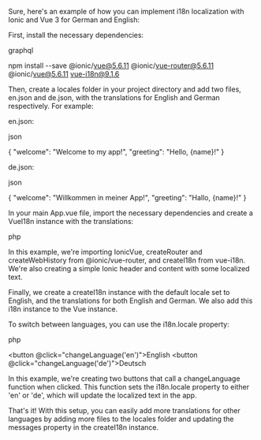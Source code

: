 Sure, here's an example of how you can implement i18n localization with Ionic and Vue 3 for German and English:

First, install the necessary dependencies:

graphql

npm install --save @ionic/vue@5.6.11 @ionic/vue-router@5.6.11 @ionic/vue@5.6.11 vue-i18n@9.1.6

Then, create a locales folder in your project directory and add two files, en.json and de.json, with the translations for English and German respectively. For example:

en.json:

json

{
  "welcome": "Welcome to my app!",
  "greeting": "Hello, {name}!"
}

de.json:

json

{
  "welcome": "Willkommen in meiner App!",
  "greeting": "Hallo, {name}!"
}

In your main App.vue file, import the necessary dependencies and create a VueI18n instance with the translations:

php

<template>
  <ion-app>
    <ion-header>
      <ion-toolbar>
        <ion-title>{{ $t("welcome") }}</ion-title>
      </ion-toolbar>
    </ion-header>

    <ion-content>
      <p>{{ $t("greeting", { name: "John" }) }}</p>
    </ion-content>
  </ion-app>
</template>

<script>
import { IonicVue } from '@ionic/vue';
import { createRouter, createWebHistory } from '@ionic/vue-router';
import { createI18n } from 'vue-i18n';
import Home from './views/Home.vue';

const router = createRouter({
  history: createWebHistory(),
  routes: [
    { path: '/', component: Home }
  ]
});

const i18n = createI18n({
  locale: 'en',
  fallbackLocale: 'en',
  messages: {
    en: require('./locales/en.json'),
    de: require('./locales/de.json')
  }
});

export default {
  name: 'App',
  components: {},
  setup() {
    return { }
  },
  created() {
    console.log('App created');
  },
  router,
  i18n
};
</script>

In this example, we're importing IonicVue, createRouter and createWebHistory from @ionic/vue-router, and createI18n from vue-i18n. We're also creating a simple Ionic header and content with some localized text.

Finally, we create a createI18n instance with the default locale set to English, and the translations for both English and German. We also add this i18n instance to the Vue instance.

To switch between languages, you can use the i18n.locale property:

php

<button @click="changeLanguage('en')">English</button>
<button @click="changeLanguage('de')">Deutsch</button>

<script>
export default {
  name: 'Home',
  setup() {
    const changeLanguage = (locale) => {
      i18n.locale = locale;
    };

    return { changeLanguage };
  }
};
</script>

In this example, we're creating two buttons that call a changeLanguage function when clicked. This function sets the i18n.locale property to either 'en' or 'de', which will update the localized text in the app.

That's it! With this setup, you can easily add more translations for other languages by adding more files to the locales folder and updating the messages property in the createI18n instance.


